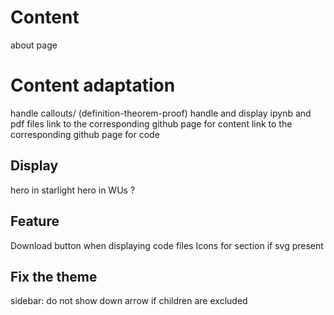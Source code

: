 # Content
about page

# Content adaptation
handle callouts/ (definition-theorem-proof)
handle and display ipynb and pdf files
link to the corresponding github page for content
link to the corresponding github page for code

## Display
hero in starlight
hero in WUs ?

## Feature
Download button when displaying code files
Icons for section if svg present

## Fix the theme
sidebar: do not show down arrow if children are excluded